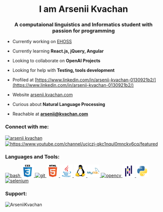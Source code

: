 <h1 align="center">I am Arsenii Kvachan</h1>
<h3 align="center">A computaional linguistics and Informatics student with passion for programming</h3>

- Currently working on [EHOSS](https://ehoss.com/)

- Currently learning **React.js, jQuery, Angular**

- Looking to collaborate on **OpenAI Projects**

- Looking for help with **Testing, tools development**

- Profiled at [https://www.linkedin.com/in/arsenii-kvachan-0130921b2/](https://www.linkedin.com/in/arsenii-kvachan-0130921b2/)

- Website [arsenii.kvachan.com](arsenii.kvachan.com)

- Curious about **Natural Language Processing**

- Reachable at **arsenii@kvachan.com**

<h3 align="left">Connect with me:</h3>
<p align="left">
<a href="https://linkedin.com/in/arsenii kvachan" target="blank"><img align="center" src="https://raw.githubusercontent.com/rahuldkjain/github-profile-readme-generator/master/src/images/icons/Social/linked-in-alt.svg" alt="arsenii kvachan" height="30" width="40" /></a>
<a href="https://www.youtube.com/c/https://www.youtube.com/channel/ucjczj-qkc1nqul0mnckv6cq/featured" target="blank"><img align="center" src="https://raw.githubusercontent.com/rahuldkjain/github-profile-readme-generator/master/src/images/icons/Social/youtube.svg" alt="https://www.youtube.com/channel/ucjczj-qkc1nqul0mnckv6cq/featured" height="30" width="40" /></a>
</p>

<h3 align="left">Languages and Tools:</h3>
<p align="left"> <a href="https://www.gnu.org/software/bash/" target="_blank" rel="noreferrer"> <img src="https://www.vectorlogo.zone/logos/gnu_bash/gnu_bash-icon.svg" alt="bash" width="40" height="40"/> </a> <a href="https://www.w3schools.com/css/" target="_blank" rel="noreferrer"> <img src="https://raw.githubusercontent.com/devicons/devicon/master/icons/css3/css3-original-wordmark.svg" alt="css3" width="40" height="40"/> </a> <a href="https://git-scm.com/" target="_blank" rel="noreferrer"> <img src="https://www.vectorlogo.zone/logos/git-scm/git-scm-icon.svg" alt="git" width="40" height="40"/> </a> <a href="https://www.w3.org/html/" target="_blank" rel="noreferrer"> <img src="https://raw.githubusercontent.com/devicons/devicon/master/icons/html5/html5-original-wordmark.svg" alt="html5" width="40" height="40"/> </a> <a href="https://www.java.com" target="_blank" rel="noreferrer"> <img src="https://raw.githubusercontent.com/devicons/devicon/master/icons/java/java-original.svg" alt="java" width="40" height="40"/> </a> <a href="https://www.linux.org/" target="_blank" rel="noreferrer"> <img src="https://raw.githubusercontent.com/devicons/devicon/master/icons/linux/linux-original.svg" alt="linux" width="40" height="40"/> </a> <a href="https://www.mysql.com/" target="_blank" rel="noreferrer"> <img src="https://raw.githubusercontent.com/devicons/devicon/master/icons/mysql/mysql-original-wordmark.svg" alt="mysql" width="40" height="40"/> </a> <a href="https://opencv.org/" target="_blank" rel="noreferrer"> <img src="https://www.vectorlogo.zone/logos/opencv/opencv-icon.svg" alt="opencv" width="40" height="40"/> </a> <a href="https://pandas.pydata.org/" target="_blank" rel="noreferrer"> <img src="https://raw.githubusercontent.com/devicons/devicon/2ae2a900d2f041da66e950e4d48052658d850630/icons/pandas/pandas-original.svg" alt="pandas" width="40" height="40"/> </a> <a href="https://www.python.org" target="_blank" rel="noreferrer"> <img src="https://raw.githubusercontent.com/devicons/devicon/master/icons/python/python-original.svg" alt="python" width="40" height="40"/> </a> <a href="https://www.selenium.dev" target="_blank" rel="noreferrer"> <img src="https://raw.githubusercontent.com/detain/svg-logos/780f25886640cef088af994181646db2f6b1a3f8/svg/selenium-logo.svg" alt="selenium" width="40" height="40"/> </a> </p>

<h3 align="left">Support:</h3>
<p><a href="https://ko-fi.com/ArseniiKvachan"> <img align="left" src="https://cdn.ko-fi.com/cdn/kofi3.png?v=3" height="50" width="210" alt="ArseniiKvachan" /></a></p><br><br>
